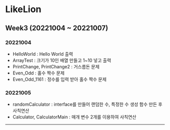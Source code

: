# LikeLion
## Week3 (20221004 ~ 20221007)
### 20221004
- HelloWorld : Hello World 출력
- ArrayTest : 크기가 10인 배열 만들고 1~10 넣고 출력
- PrintChange, PrintChange2 : 거스름돈 문제
- Even_Odd : 홀수 짝수 문제
- Even_Odd_1161 : 정수를 입력 받아 홀수 짝수 문제

### 20221005
- randomCalculator : interface를 만들어 랜덤한 수, 특정한 수 생성 함수 만든 후 사칙연산
- Calculator, CalculatorMain : 매개 변수 2개를 이용하여 사칙연산

---
